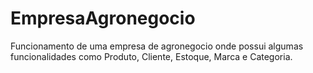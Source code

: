# EmpresaAgronegocio

Funcionamento de uma empresa de agronegocio onde possui algumas funcionalidades como Produto, Cliente, Estoque, Marca e Categoria.
